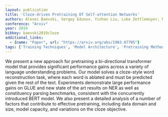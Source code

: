```yaml
---
layout: publication
title: 'Cloze-driven Pretraining Of Self-attention Networks'
authors: Alexei Baevski, Sergey Edunov, Yinhan Liu, Luke Zettlemoyer, Michael Auli
conference: "Arxiv"
year: 2019
bibkey: baevski2019cloze
additional_links:
  - {name: "Paper", url: "https://arxiv.org/abs/1903.07785"}
tags: ['Training Techniques', 'Model Architecture', 'Pretraining Methods', 'BERT', 'Transformer', 'Attention Mechanism']
---
```

We present a new approach for pretraining a bi-directional transformer model
that provides significant performance gains across a variety of language
understanding problems. Our model solves a cloze-style word reconstruction
task, where each word is ablated and must be predicted given the rest of the
text. Experiments demonstrate large performance gains on GLUE and new state of
the art results on NER as well as constituency parsing benchmarks, consistent
with the concurrently introduced BERT model. We also present a detailed
analysis of a number of factors that contribute to effective pretraining,
including data domain and size, model capacity, and variations on the cloze
objective.
